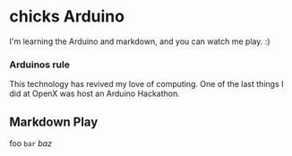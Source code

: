 chicks Arduino
==============

I'm learning the Arduino and markdown, and you can watch me play.  :)

### Arduinos rule

This technology has revived my love of computing.  One of the last things I did at
OpenX was host an Arduino Hackathon.

Markdown Play
-------------

foo `bar` *baz*
